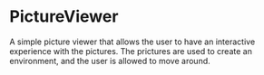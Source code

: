 # PictureViewer
A simple picture viewer that allows the user to have an interactive experience with the pictures. The prictures are used to create an environment, and the user is allowed to move around.
